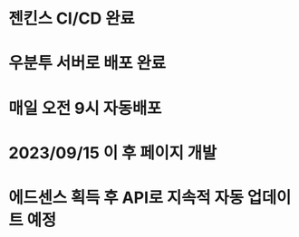 # 젠킨스 CI/CD 완료 
# 우분투 서버로 배포 완료 
# 매일 오전 9시 자동배포 
# 2023/09/15 이 후 페이지 개발 
# 에드센스 획득 후 API로 지속적 자동 업데이트 예정 


